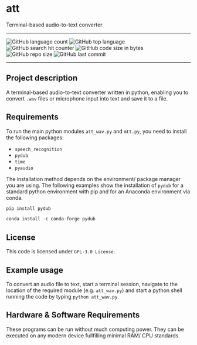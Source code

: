 # **att**
Terminal-based audio-to-text converter

*****
![GitHub language count](https://img.shields.io/github/languages/count/sveneschlbeck/att?color=pink)
![GitHub top language](https://img.shields.io/github/languages/top/sveneschlbeck/att?color=white)
![GitHub search hit counter](https://img.shields.io/github/search/sveneschlbeck/att/goto?color=brown)
![GitHub code size in bytes](https://img.shields.io/github/languages/code-size/sveneschlbeck/att?color=azure)
![GitHub repo size](https://img.shields.io/github/repo-size/sveneschlbeck/att?color=orange)
![GitHub last commit](https://img.shields.io/github/last-commit/sveneschlbeck/att)
*****

## Project description

A terminal-based audio-to-text converter written in python, enabling you to convert `.wav` files or microphone input into text and save it to a file.

## Requirements

To run the main python modules `att_wav.py` and `mtt.py`, you need to install the following packages:  
- `speech_recognition`
- `pydub`
- `time`
- `pyaudio`

The installation method depends on the environment/ package manager you are using. The following examples show the installation of `pydub` for a standard python environment with pip and for an Anaconda environment via conda.

```python
pip install pydub
```

```python
conda install -c conda-forge pydub
```

## License

This code is licensed under ``GPL-3.0 License``.

## Example usage

To convert an audio file to text, start a terminal session, navigate to the location of the required module (e.g. `att_wav.py`) and start a python shell running the code by typing ```python att_wav.py```.

## Hardware & Software Requirements

These programs can be run without much computing power. They can be executed on any modern device fullfilling minimal RAM/ CPU standards.
